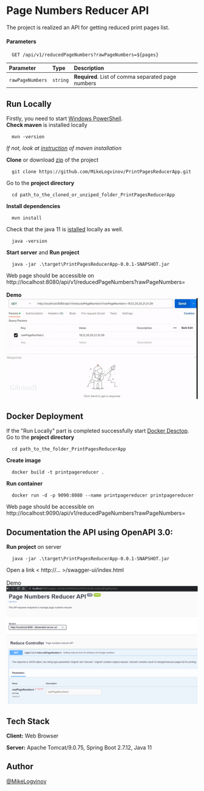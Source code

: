 
# Page Numbers Reducer API
The project is realized an API for getting reduced print pages list.


#### Parameters

```http
  GET /api/v1/reducedPageNumbers?rawPageNumbers=${pages}
```

| Parameter | Type     | Description                |
| :-------- | :------- | :------------------------- |
| `rawPageNumbers` | `string` | **Required**. List of comma separated page numbers |

## Run Locally
Firstly, you need to start [Windows PowerShell](https://www.techtarget.com/searchwindowsserver/definition/PowerShell#:~:text=PowerShell%20is%20an%20object%2Doriented,systems%20and%20automate%20administrative%20tasks.).
<br />
**Check maven** is installed locally

```windows
  mvn -version
```
_If not, look at [instruction](https://phoenixnap.com/kb/install-maven-windows) of maven installation_

**Clone** or download [zip](https://github.com/MikeLogvinov/PrintPagesReducerApp/archive/refs/heads/master.zip) of the project

```windows
  git clone https://github.com/MikeLogvinov/PrintPagesReducerApp.git
```

Go to the **project directory**

```windows
  cd path_to_the_cloned_or_unziped_folder_PrintPagesReducerApp
```

**Install dependencies**

```windows
  mvn install
```
Check that the java 11 is [istalled](https://docs.aws.amazon.com/corretto/latest/corretto-11-ug/windows-7-install.html) locally as well.
```windows
  java -version
```
**Start server** and **Run project**
```windows
  java -jar .\target\PrintPagesReducerApp-0.0.1-SNAPSHOT.jar
```
Web page should be accessible on http://localhost:8080/api/v1/reducedPageNumbers?rawPageNumbers=
<br /><br />**Demo**<br />
![pagereducer.gif](assets%2Fimages%2Fpagereducer.gif)

## Docker Deployment

If the "Run Locally" part is completed successfully start [Docker Desctop](https://docs.docker.com/desktop/install/windows-install/).
<br/>Go to the **project directory**

```windows
  cd path_to_the_folder_PrintPagesReducerApp
```
**Create image**

```windows
  docker build -t printpagereducer .
```
**Run container**
```windows
  docker run -d -p 9090:8080 --name printpagereducer printpagereducer
```

Web page should be accessible on http://localhost:9090/api/v1/reducedPageNumbers?rawPageNumbers=

## Documentation the API using OpenAPI 3.0:
**Run project** on server
```windows
  java -jar .\target\PrintPagesReducerApp-0.0.1-SNAPSHOT.jar
```
Open a link  < http://... >/swagger-ui/index.html
<br /><br />Demo<br />
![swagger_pagereducer.png](assets%2Fimages%2Fswagger_pagereducer.png)
## Tech Stack

**Client:** Web Browser

**Server:** Apache Tomcat/9.0.75, Spring Boot 2.7.12, Java 11

## Author

[@MikeLogvinov](https://github.com/MikeLogvinov)